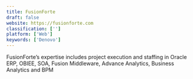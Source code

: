 ```yaml
---
title: FusionForte
draft: false 
website: https://fusionforte.com
classification: ['']
platform: ['Web']
keywords: ['Denovo']
---
```

FusionForte’s expertise includes project execution and staffing in Oracle ERP, OBIEE, SOA, Fusion Middleware, Advance Analytics, Business Analytics and BPM